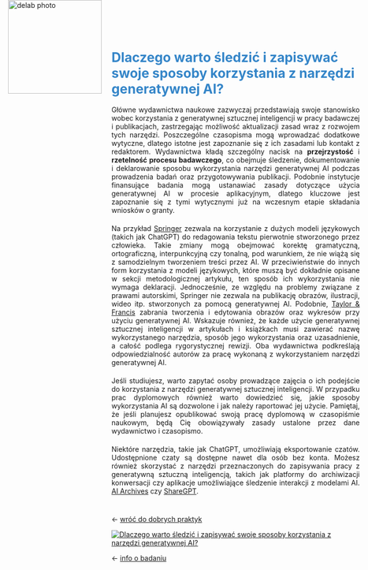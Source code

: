 <div style="position: absolute; top: 0; left: 1.3em; width: 190px; height: 190px; overflow: hidden;">
    <img src="/genai_site/assets/logo2.png" alt="delab photo" style="width: 100%; height: 100%; object-fit: contain; display: block;">
</div>

<h1 style="margin-top: 50px; color: #3485C8; font-size: 190%;"><b>  Dlaczego warto śledzić i zapisywać swoje sposoby korzystania z narzędzi generatywnej AI?</b></h1>

<div style="text-align: justify; margin-bottom: 20px;">
Główne wydawnictwa naukowe zazwyczaj przedstawiają swoje stanowisko wobec korzystania z generatywnej sztucznej inteligencji w pracy badawczej i publikacjach, zastrzegając możliwość aktualizacji zasad wraz z rozwojem tych narzędzi. Poszczególne czasopisma mogą wprowadzać dodatkowe wytyczne, dlatego istotne jest zapoznanie się z ich zasadami lub kontakt z redaktorem. Wydawnictwa kładą szczególny nacisk na <b>przejrzystość</b> i <b>rzetelność procesu badawczego</b>, co obejmuje śledzenie, dokumentowanie i deklarowanie sposobu wykorzystania narzędzi generatywnej AI podczas prowadzenia badań oraz przygotowywania publikacji. Podobnie instytucje finansujące badania mogą ustanawiać zasady dotyczące użycia generatywnej AI w procesie aplikacyjnym, dlatego kluczowe jest zapoznanie się z tymi wytycznymi już na wczesnym etapie składania wniosków o granty.
</div>
<div style="text-align: justify; margin-bottom: 20px;">
Na przykład <a href="https://www.springer.com/gp/editorial-policies/artificial-intelligence--ai-/25428500?srsltid=AfmBOooJwhbgEK178zo18XQMF-oYQB95cIcpLHtTWl31EpEK1OcyQX2R" target="_blank">Springer</a> zezwala na korzystanie z dużych modeli językowych (takich jak ChatGPT) do redagowania tekstu pierwotnie stworzonego przez człowieka. Takie zmiany mogą obejmować korektę gramatyczną, ortograficzną, interpunkcyjną czy tonalną, pod warunkiem, że nie wiążą się z samodzielnym tworzeniem treści przez AI. W przeciwieństwie do innych form korzystania z modeli językowych, które muszą być dokładnie opisane w sekcji metodologicznej artykułu, ten sposób ich wykorzystania nie wymaga deklaracji. Jednocześnie, ze względu na problemy związane z prawami autorskimi, Springer nie zezwala na publikację obrazów, ilustracji, wideo itp. stworzonych za pomocą generatywnej AI. Podobnie, <a href="https://taylorandfrancis.com/our-policies/ai-policy/" target="_blank">Taylor & Francis</a>  zabrania tworzenia i edytowania obrazów oraz wykresów przy użyciu generatywnej AI. Wskazuje również, że każde użycie generatywnej sztucznej inteligencji w artykułach i książkach musi zawierać nazwę wykorzystanego narzędzia, sposób jego wykorzystania oraz uzasadnienie, a całość podlega rygorystycznej rewizji. Oba wydawnictwa podkreślają odpowiedzialność autorów za pracę wykonaną z wykorzystaniem narzędzi generatywnej AI.
</div>
<div style="text-align: justify; margin-bottom: 20px;">
Jeśli studiujesz, warto zapytać osoby prowadzące zajęcia o ich podejście do korzystania z narzędzi generatywnej sztucznej inteligencji. W przypadku prac dyplomowych również warto dowiedzieć się, jakie sposoby wykorzystania AI są dozwolone i jak należy raportować jej użycie. Pamiętaj, że jeśli planujesz opublikować swoją pracę dyplomową w czasopiśmie naukowym, będą Cię obowiązywały zasady ustalone przez dane wydawnictwo i czasopismo.
</div>
<div style="text-align: justify; margin-bottom: 40px;">
Niektóre narzędzia, takie jak ChatGPT, umożliwiają eksportowanie czatów. Udostępnione czaty są dostępne nawet dla osób bez konta. Możesz również skorzystać z narzędzi przeznaczonych do zapisywania pracy z generatywną sztuczną inteligencją, takich jak platformy do archiwizacji konwersacji czy aplikacje umożliwiające śledzenie interakcji z modelami AI. <a href="https://aiarchives.org/" target="_blank">AI Archives</a> czy <a href="https://sharegpt.com/" target="_blank">ShareGPT</a>.
</div>

← [wróć do dobrych praktyk](cel.md)



<div class='tableauPlaceholder' id='viz1728401039961' style='position: relative'><noscript><a href='#'><img alt='Dlaczego warto śledzić i zapisywać swoje sposoby korzystania z narzędzi generatywnej AI? ' src='https:&#47;&#47;public.tableau.com&#47;static&#47;images&#47;Dl&#47;DlaczegowartosledzicizapisywacswojesposobykorzystaniaznarzedzigeneratywnejAI&#47;DlaczegowartoledziizapisywaswojesposobykorzystaniaznarzdzigeneratywnejAI&#47;1_rss.png' style='border: none' /></a></noscript><object class='tableauViz'  style='display:none;'><param name='host_url' value='https%3A%2F%2Fpublic.tableau.com%2F' /> <param name='embed_code_version' value='3' /> <param name='site_root' value='' /><param name='name' value='DlaczegowartosledzicizapisywacswojesposobykorzystaniaznarzedzigeneratywnejAI&#47;DlaczegowartoledziizapisywaswojesposobykorzystaniaznarzdzigeneratywnejAI' /><param name='tabs' value='no' /><param name='toolbar' value='yes' /><param name='static_image' value='https:&#47;&#47;public.tableau.com&#47;static&#47;images&#47;Dl&#47;DlaczegowartosledzicizapisywacswojesposobykorzystaniaznarzedzigeneratywnejAI&#47;DlaczegowartoledziizapisywaswojesposobykorzystaniaznarzdzigeneratywnejAI&#47;1.png' /> <param name='animate_transition' value='yes' /><param name='display_static_image' value='yes' /><param name='display_spinner' value='yes' /><param name='display_overlay' value='yes' /><param name='display_count' value='yes' /><param name='language' value='en-GB' /></object></div>                <script type='text/javascript'>                    var divElement = document.getElementById('viz1728401039961');                    var vizElement = divElement.getElementsByTagName('object')[0];                    if ( divElement.offsetWidth > 800 ) { vizElement.style.width='800px';vizElement.style.height='527px';} else if ( divElement.offsetWidth > 500 ) { vizElement.style.width='800px';vizElement.style.height='527px';} else { vizElement.style.width='100%';vizElement.style.height='777px';}                     var scriptElement = document.createElement('script');                    scriptElement.src = 'https://public.tableau.com/javascripts/api/viz_v1.js';                    vizElement.parentNode.insertBefore(scriptElement, vizElement);                </script>


← [info o badaniu](badanie.md)